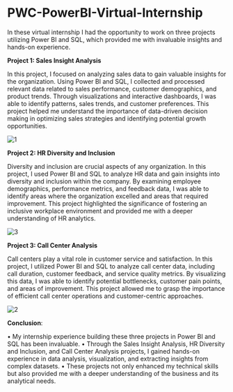 # PWC-PowerBI-Virtual-Internship

In these virtual internship I had the opportunity to work on three projects utilizing Power BI and SQL, which provided me with invaluable insights and hands-on experience.

**Project 1: Sales Insight Analysis**

In this project, I focused on analyzing sales data to gain valuable insights for the organization. Using Power BI and SQL, I collected and processed relevant data related to sales performance, customer demographics, and product trends. Through visualizations and interactive dashboards, I was able to identify patterns, sales trends, and customer preferences. This project helped me understand the importance of data-driven decision making in optimizing sales strategies and identifying potential growth opportunities.

![1](https://github.com/Piyush-0629/PWC-PowerBI-Internship/assets/89908938/cffb7a65-0e05-475e-98a5-27841eae06bd)


**Project 2: HR Diversity and Inclusion**

Diversity and inclusion are crucial aspects of any organization. In this project, I used Power BI and SQL to analyze HR data and gain insights into diversity and inclusion within the company. By examining employee demographics, performance metrics, and feedback data, I was able to identify areas where the organization excelled and areas that required improvement. This project highlighted the significance of fostering an inclusive workplace environment and provided me with a deeper understanding of HR analytics.

![3](https://github.com/Piyush-0629/PWC-PowerBI-Internship/assets/89908938/ca293594-1b49-48ad-bf5d-75ae883643e6)


**Project 3: Call Center Analysis**

Call centers play a vital role in customer service and satisfaction. In this project, I utilized Power BI and SQL to analyze call center data, including call duration, customer feedback, and service quality metrics. By visualizing this data, I was able to identify potential bottlenecks, customer pain points, and areas of improvement. This project allowed me to grasp the importance of efficient call center operations and customer-centric approaches.

![2](https://github.com/Piyush-0629/PWC-PowerBI-Internship/assets/89908938/78106b7b-0dbd-4aad-9ec6-9d155c70c968)





**Conclusion**:

• My internship experience building these three projects in Power BI and SQL has been invaluable. 
• Through the Sales Insight Analysis, HR Diversity and Inclusion, and Call Center Analysis projects, I gained hands-on experience in data analysis, visualization, and extracting insights from complex datasets. 
• These projects not only enhanced my technical skills but also provided me with a deeper understanding of the business and its analytical needs. 
